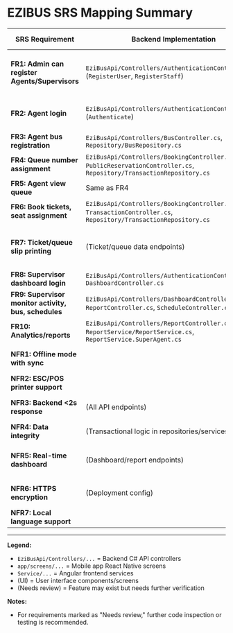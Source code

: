 # EZIBUS SRS Mapping Summary

| SRS Requirement | Backend Implementation | Mobile App Implementation | Frontend Implementation | Coverage/Notes |
|-----------------|-----------------------|--------------------------|------------------------|---------------|
| **FR1: Admin can register Agents/Supervisors** | `EziBusApi/Controllers/AuthenticationController.cs` (`RegisterUser`, `RegisterStaff`) | `app/screens/Signup/signUp.js` | (Admin UI, not directly found) | Fully implemented in backend and mobile; check for admin UI in frontend |
| **FR2: Agent login** | `EziBusApi/Controllers/AuthenticationController.cs` (`Authenticate`) | `app/screens/Login/login.js`, `app/api/login.js` | (Login redirect in `Payment-service.ts`, `ezibus-apiservice.ts`) | Fully implemented |
| **FR3: Agent bus registration** | `EziBusApi/Controllers/BusController.cs`, `Repository/BusRepository.cs` | `app/screens/Checkin/checkin.js`, `app/screens/Triplist/tripList.js` | (Trip/bus management UI) | Fully implemented |
| **FR4: Queue number assignment** | `EziBusApi/Controllers/BookingController.cs`, `PublicReservationController.cs`, `Repository/TransactionRepository.cs` | `app/screens/Triplist/tripList.js`, `app/screens/Checkin/scheduleList.js` | (Queue display UI) | Fully implemented |
| **FR5: Agent view queue** | Same as FR4 | `app/screens/Triplist/tripList.js`, `app/screens/Checkin/scheduleList.js` | (Queue display UI) | Fully implemented |
| **FR6: Book tickets, seat assignment** | `EziBusApi/Controllers/BookingController.cs`, `TransactionController.cs`, `Repository/TransactionRepository.cs` | `app/screens/Ticket/ticket.js`, `app/screens/Triplist/tripList.js`, `app/screens/TicketList.js` | (Booking UI) | Fully implemented |
| **FR7: Ticket/queue slip printing** | (Ticket/queue data endpoints) | `app/screens/Ticket/printTicket.js`, `printTicket2.js`, `printMultipleTicket.js`, `service/CustomBluetoothPrinter.js`, `DatecsPrinter.js` | `Service/ticket-print.service.ts`, `passenger-ticket-print.service.ts` | Fully implemented |
| **FR8: Supervisor dashboard login** | `EziBusApi/Controllers/AuthenticationController.cs`, `DashboardController.cs` |  | (Dashboard UI) | Fully implemented |
| **FR9: Supervisor monitor activity, bus, schedules** | `EziBusApi/Controllers/DashboardController.cs`, `ReportController.cs`, `ScheduleController.cs` |  | (Dashboard UI) | Fully implemented |
| **FR10: Analytics/reports** | `EziBusApi/Controllers/ReportController.cs`, `ReportService/ReportService.cs`, `ReportService.SuperAgent.cs` |  | (Dashboard/reporting UI) | Fully implemented |
| **NFR1: Offline mode with sync** |  | (Needs review for offline logic) |  | Check for local storage/sync logic in mobile app |
| **NFR2: ESC/POS printer support** |  | `service/CustomBluetoothPrinter.js`, `DatecsPrinter.js` |  | Fully implemented in mobile app |
| **NFR3: Backend <2s response** | (All API endpoints) |  |  | Needs performance testing |
| **NFR4: Data integrity** | (Transactional logic in repositories/services) |  |  | Needs code review/testing |
| **NFR5: Real-time dashboard** | (Dashboard/report endpoints) |  | (Dashboard UI) | Check for WebSocket/polling for real-time updates |
| **NFR6: HTTPS encryption** | (Deployment config) |  |  | Standard for production deployments |
| **NFR7: Local language support** |  | `app/i18n/` | `src/assets/i18n/` | Fully implemented |

---

**Legend:**
- `EziBusApi/Controllers/...` = Backend C# API controllers
- `app/screens/...` = Mobile app React Native screens
- `Service/...` = Angular frontend services
- (UI) = User interface components/screens
- (Needs review) = Feature may exist but needs further verification

**Notes:**
- For requirements marked as "Needs review," further code inspection or testing is recommended.
